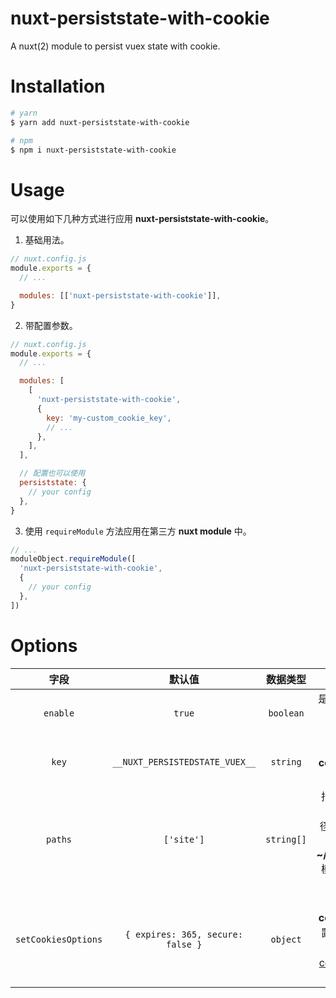 # nuxt-persiststate-with-cookie

A nuxt(2) module to persist vuex state with cookie.

# Installation

```bash
# yarn
$ yarn add nuxt-persiststate-with-cookie

# npm
$ npm i nuxt-persiststate-with-cookie
```

# Usage

可以使用如下几种方式进行应用 **nuxt-persiststate-with-cookie**。

1. 基础用法。

```js
// nuxt.config.js
module.exports = {
  // ...

  modules: [['nuxt-persiststate-with-cookie']],
}
```

2. 带配置参数。

```js
// nuxt.config.js
module.exports = {
  // ...

  modules: [
    [
      'nuxt-persiststate-with-cookie',
      {
        key: 'my-custom_cookie_key',
        // ...
      },
    ],
  ],

  // 配置也可以使用
  persiststate: {
    // your config
  },
}
```

3. 使用 `requireModule` 方法应用在第三方 **nuxt module** 中。

```js
// ...
moduleObject.requireModule([
  'nuxt-persiststate-with-cookie',
  {
    // your config
  },
])
```

# Options

|        字段         |              默认值               |  数据类型  |                                                            说明                                                            |
| :-----------------: | :-------------------------------: | :--------: | :------------------------------------------------------------------------------------------------------------------------: |
|      `enable`       |              `true`               | `boolean`  |                                               是否对 `vuex` 开启数据持久化。                                               |
|        `key`        |  `__NUXT_PERSISTEDSTATE_VUEX__`   |  `string`  |                                             指定存储 **cookie** 时使用的键名。                                             |
|       `paths`       |            `['site']`             | `string[]` |                   指定要持久化的 `state` 路径。 默认会持久化 **~/store/site.ts** 模块下的所有 `state`。                    |
| `setCookiesOptions` | `{ expires: 365, secure: false }` |  `object`  | 指定设置 **cookie** 时的配置对象。具体可参看 <a href="https://github.com/js-cookie/js-cookie"> js-cookie </a> 模块的 API。 |

